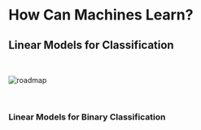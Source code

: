 # How Can Machines Learn?

## Linear Models for Classification

<br />

![roadmap]()

<br />

### Linear Models for Binary Classification

